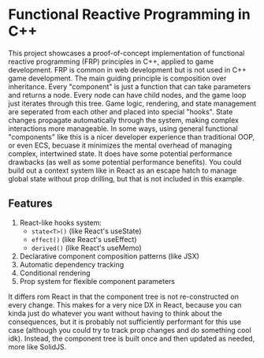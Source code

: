# Functional Reactive Programming in C++

This project showcases a proof-of-concept implementation of functional reactive programming (FRP) principles in C++, applied to game development. FRP is common in web development but is not used in C++ game development. The main guiding principle is composition over inheritance. Every "component" is just a function that can take parameters and returns a node. Every node can have child nodes, and the game loop just iterates through this tree. Game logic, rendering, and state management are seperated from each other and placed into special "hooks". State changes propagate automatically through the system, making complex interactions more manageable. In some ways, using general functional "components" like this is a nicer developer experience than traditional OOP, or even ECS, becuase it minimizes the mental overhead of managing complex, intertwined state. It does have some potential performance drawbacks (as well as some potential performance benefits). You could build out a context system like in React as an escape hatch to manage global state without prop drilling, but that is not included in this example.

## Features

1. React-like hooks system:
   - `state<T>()` (like React's useState)
   - `effect()` (like React's useEffect)
   - `derived()` (like React's useMemo)
2. Declarative component composition patterns (like JSX)
3. Automatic dependency tracking
4. Conditional rendering
5. Prop system for flexible component parameters

It differs rom React in that the component tree is not re-constructed on every change. This makes for a very nice DX in React, because you can kinda just do whatever you want without having to think about the consequences, but it is probably not sufficiently performant for this use case (although you could try to track prop changes and do something cool idk). Instead, the component tree is built once and then updated as needed, more like SolidJS.
